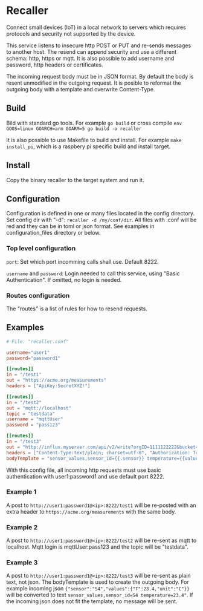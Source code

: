 # Recaller

Connect small devices (IoT) in a local network to servers which requires protocols and security not supported by the device.

This service listens to insecure http POST or PUT and re-sends messages to another host. The resend can append security and use a different schema: http, https or mqtt. It is also possible to add username and password, http headers or certificates.

The incoming request body must be in JSON format. By default the body is resent unmodified in the outgoing request. It is posible to reformat the outgoing body with a template and overwrite Content-Type.

## Build

Bild with standard go tools. For example `go build` or cross compile `env GOOS=linux GOARCH=arm GOARM=5 go build -o recaller`

It is also possible to use Makefile to build and install. For example `make install_pi`, which is a raspbery pi specific build and install target.

## Install

Copy the binary recaller to the target system and run it.

## Configuration

Configuration is defined in one or many files located in the config directory. Set config dir with "-d": `recaller -d /my/conf/dir`. All files with .conf will be red and they can be in toml or json format. See examples in configuration_files directory or below.

### Top level configuration

`port`: Set which port incomming calls shall use. Default 8222.

`username` and `password`: Login needed to call this service, using "Basic Authentication". If omitted, no login is needed.

### Routes configuration

The "routes" is a list of rules for how to resend requests.

## Examples

```toml
# File: "recaller.conf"

username="user1"
password="password1"

[[routes]]
in = "/test1"
out = "https://acme.org/measurements"
headers = ["ApiKey:SecretXYZ!"]

[[routes]]
in = "/test2"
out = "mqtt://localhost"
topic = "testdata"
username = "mqttUser"
password = "pass123"

[[routes]]
in = "/test3"
out = "http://influx.myserver.com/api/v2/write?orgID=1111122222&bucket=bucket1"
headers = ["Content-Type:text/plain; charset=utf-8", "Authorization: Token abc123abc123abc123"]
bodyTemplate = "sensor_values,sensor_id={{.sensor}} temperature={{values.T}}"
```

With this config file, all incoming http requests must use basic authentication with user1:password1 and use default port 8222.

### Example 1

A post to `http://user1:password1@<ip>:8222/test1` will be re-posted with an extra header to `https://acme.org/measurements` with the same body.

### Example 2

A post to `http://user1:password1@<ip>:8222/test2` will be re-sent as mqtt to localhost. Mqtt login is mqttUser:pass123 and the topic will be "testdata".

### Example 3

A post to `http://user1:password1@<ip>:8222/test3` will be re-sent as plain text, not json. The bodyTemplate is used to create the outgoing body. For example incoming json `{"sensor":"S4","values":{"T":23.4,"unit":"C"}}` will be converted to text `sensor_values,sensor_id=S4 temperature=23.4"`.
If the incoming json does not fit the template, no message will be sent.
